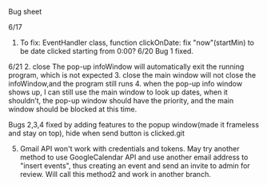 Bug sheet

6/17
1. To fix: EventHandler class, function clickOnDate: fix "now"(startMin) to be date clicked starting from 0:00?
6/20
Bug 1 fixed.

6/21
2. close The pop-up infoWindow will automatically exit the running program, which is not expected
3. close the main window will not close the infoWindow,and the program still runs
4. when the pop-up info window shows up, I can still use the main window to look up dates, when it shouldn’t, the pop-up window should have the priority, and the main window should be blocked at this time.

Bugs 2,3,4 fixed by adding features to the popup window(made it frameless and stay on top), hide when send button is clicked.git 

5. Gmail API won't work with credentials and tokens. May try another method to use GoogleCalendar API and use another email address to "insert events", thus creating an event and send an invite to admin for review.
Will call this method2 and work in another branch. 
